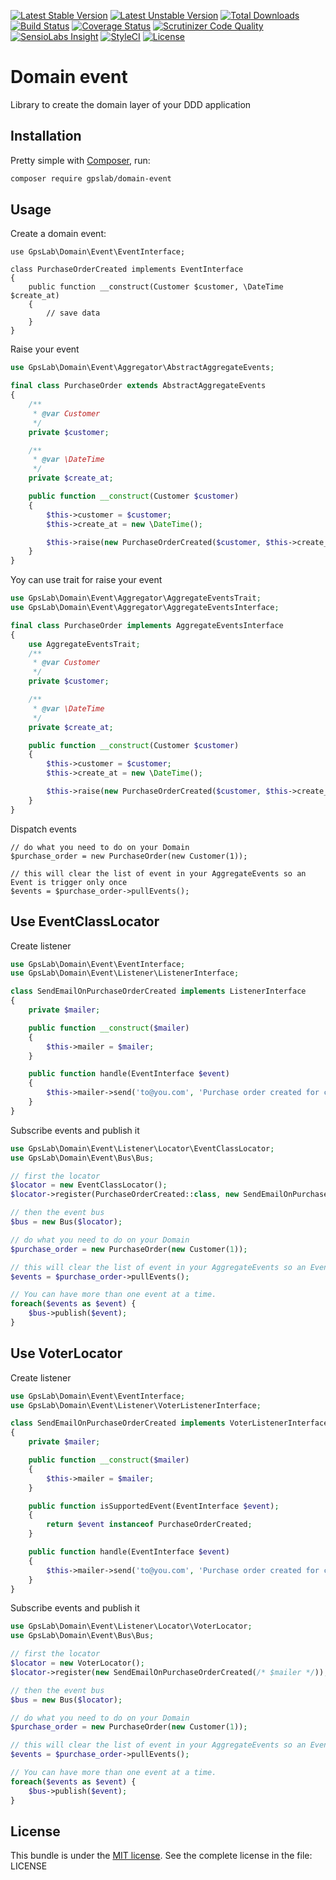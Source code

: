 [![Latest Stable Version](https://img.shields.io/packagist/v/gpslab/domain-event.svg?maxAge=3600&label=stable)](https://packagist.org/packages/gpslab/domain-event)
[![Latest Unstable Version](https://img.shields.io/packagist/vpre/gpslab/domain-event.svg?maxAge=3600&label=unstable)](https://packagist.org/packages/gpslab/domain-event)
[![Total Downloads](https://img.shields.io/packagist/dt/gpslab/domain-event.svg?maxAge=3600)](https://packagist.org/packages/gpslab/domain-event)
[![Build Status](https://img.shields.io/travis/gpslab/domain-event.svg?maxAge=3600)](https://travis-ci.org/gpslab/domain-event)
[![Coverage Status](https://img.shields.io/coveralls/gpslab/domain-event.svg?maxAge=3600)](https://coveralls.io/github/gpslab/domain-event?branch=master)
[![Scrutinizer Code Quality](https://img.shields.io/scrutinizer/g/gpslab/domain-event.svg?maxAge=3600)](https://scrutinizer-ci.com/g/gpslab/domain-event/?branch=master)
[![SensioLabs Insight](https://img.shields.io/sensiolabs/i/9c7460e6-51b0-4cc3-9e4c-47066634017b.svg?maxAge=3600&label=SLInsight)](https://insight.sensiolabs.com/projects/9c7460e6-51b0-4cc3-9e4c-47066634017b)
[![StyleCI](https://styleci.io/repos/69552555/shield?branch=master)](https://styleci.io/repos/69552555)
[![License](https://img.shields.io/github/license/gpslab/domain-event.svg?maxAge=3600)](https://github.com/gpslab/domain-event)

Domain event
============

Library to create the domain layer of your DDD application

## Installation

Pretty simple with [Composer](http://packagist.org), run:

```sh
composer require gpslab/domain-event
```
## Usage

Create a domain event:
```
use GpsLab\Domain\Event\EventInterface;

class PurchaseOrderCreated implements EventInterface
{
    public function __construct(Customer $customer, \DateTime $create_at)
    {
        // save data
    }
}
```

Raise your event

```php
use GpsLab\Domain\Event\Aggregator\AbstractAggregateEvents;

final class PurchaseOrder extends AbstractAggregateEvents
{
    /**
     * @var Customer
     */
    private $customer;

    /**
     * @var \DateTime
     */
    private $create_at;

    public function __construct(Customer $customer)
    {
        $this->customer = $customer;
        $this->create_at = new \DateTime();

        $this->raise(new PurchaseOrderCreated($customer, $this->create_at));
    }
}
```

Yoy can use trait for raise your event

```php
use GpsLab\Domain\Event\Aggregator\AggregateEventsTrait;
use GpsLab\Domain\Event\Aggregator\AggregateEventsInterface;

final class PurchaseOrder implements AggregateEventsInterface
{
    use AggregateEventsTrait;
    /**
     * @var Customer
     */
    private $customer;

    /**
     * @var \DateTime
     */
    private $create_at;

    public function __construct(Customer $customer)
    {
        $this->customer = $customer;
        $this->create_at = new \DateTime();

        $this->raise(new PurchaseOrderCreated($customer, $this->create_at));
    }
}
```

Dispatch events

```
// do what you need to do on your Domain
$purchase_order = new PurchaseOrder(new Customer(1));

// this will clear the list of event in your AggregateEvents so an Event is trigger only once
$events = $purchase_order->pullEvents();
```

## Use EventClassLocator

Create listener

```php
use GpsLab\Domain\Event\EventInterface;
use GpsLab\Domain\Event\Listener\ListenerInterface;

class SendEmailOnPurchaseOrderCreated implements ListenerInterface
{
    private $mailer;

    public function __construct($mailer)
    {
        $this->mailer = $mailer;
    }

    public function handle(EventInterface $event)
    {
        $this->mailer->send('to@you.com', 'Purchase order created for customer #' . $event->getCustomer()->getId());
    }
}
```

Subscribe events and publish it

```php
use GpsLab\Domain\Event\Listener\Locator\EventClassLocator;
use GpsLab\Domain\Event\Bus\Bus;

// first the locator
$locator = new EventClassLocator();
$locator->register(PurchaseOrderCreated::class, new SendEmailOnPurchaseOrderCreated(/* $mailer */));

// then the event bus
$bus = new Bus($locator);

// do what you need to do on your Domain
$purchase_order = new PurchaseOrder(new Customer(1));

// this will clear the list of event in your AggregateEvents so an Event is trigger only once
$events = $purchase_order->pullEvents();

// You can have more than one event at a time.
foreach($events as $event) {
    $bus->publish($event);
}
```

## Use VoterLocator

Create listener

```php
use GpsLab\Domain\Event\EventInterface;
use GpsLab\Domain\Event\Listener\VoterListenerInterface;

class SendEmailOnPurchaseOrderCreated implements VoterListenerInterface
{
    private $mailer;

    public function __construct($mailer)
    {
        $this->mailer = $mailer;
    }

    public function isSupportedEvent(EventInterface $event);
    {
        return $event instanceof PurchaseOrderCreated;
    }

    public function handle(EventInterface $event)
    {
        $this->mailer->send('to@you.com', 'Purchase order created for customer #' . $event->getCustomer()->getId());
    }
}
```

Subscribe events and publish it

```php
use GpsLab\Domain\Event\Listener\Locator\VoterLocator;
use GpsLab\Domain\Event\Bus\Bus;

// first the locator
$locator = new VoterLocator();
$locator->register(new SendEmailOnPurchaseOrderCreated(/* $mailer */));

// then the event bus
$bus = new Bus($locator);

// do what you need to do on your Domain
$purchase_order = new PurchaseOrder(new Customer(1));

// this will clear the list of event in your AggregateEvents so an Event is trigger only once
$events = $purchase_order->pullEvents();

// You can have more than one event at a time.
foreach($events as $event) {
    $bus->publish($event);
}
```

## License

This bundle is under the [MIT license](http://opensource.org/licenses/MIT). See the complete license in the file: LICENSE
